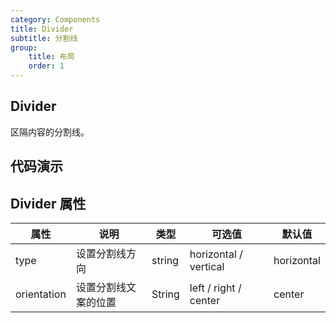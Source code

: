 ```yaml
---
category: Components
title: Divider
subtitle: 分割线
group:
    title: 布局
    order: 1
---
```


## Divider

区隔内容的分割线。

## 代码演示

<code src="./index.tsx"></code>

## Divider 属性

| 属性        | 说明                 | 类型   | 可选值                | 默认值     |
| ----------- | -------------------- | ------ | --------------------- | ---------- |
| type        | 设置分割线方向       | string | horizontal / vertical | horizontal |
| orientation | 设置分割线文案的位置 | String | left / right / center | center     |
